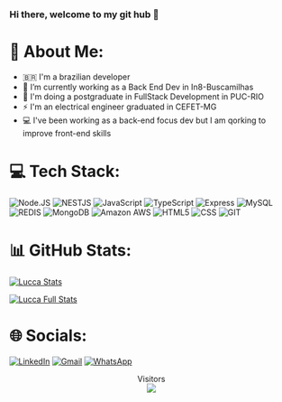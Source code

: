 ### Hi there, welcome to my git hub 👋

# 💫 About Me:
- :brazil: I'm a brazilian developer
- 🔭 I’m currently working as a Back End Dev in In8-Buscamilhas
- 🌱 I'm doing a postgraduate in FullStack Development in PUC-RIO
- ⚡ I'm an electrical engineer graduated in CEFET-MG
- :computer: I've been working as a back-end focus dev but I am qorking to improve front-end skills


# 💻 Tech Stack:
![Node.JS](https://img.shields.io/badge/Node.js-43853D?style=for-the-badge&logo=node.js&logoColor=white) ![NESTJS](https://img.shields.io/badge/NESTJS-7A0C00?style=for-the-badge&logo=NESTJS&logoColor=red) ![JavaScript](https://img.shields.io/badge/JavaScript-F7DF1E?style=for-the-badge&logo=javascript&logoColor=black) ![TypeScript](https://img.shields.io/badge/TypeScript-007ACC?style=for-the-badge&logo=typescript&logoColor=white) ![Express](https://img.shields.io/badge/Express.js-404D59?style=for-the-badge) ![MySQL](https://img.shields.io/badge/MySQL-00000F?style=for-the-badge&logo=mysql&logoColor=white) ![REDIS](https://img.shields.io/badge/REDIS-7A0C00?style=for-the-badge&logo=REDIS&logoColor=red) ![MongoDB](https://img.shields.io/badge/MongoDB-4EA94B?style=for-the-badge&logo=mongodb&logoColor=white) 	![Amazon AWS](https://img.shields.io/badge/Amazon_AWS-232F3E?style=for-the-badge&logo=amazon-aws&logoColor=white)  ![HTML5](https://img.shields.io/badge/HTML5-E34F26?style=for-the-badge&logo=html5&logoColor=white) ![CSS](https://img.shields.io/badge/CSS-3C99DC?&style=for-the-badge&logo=css3&logoColor=white) ![GIT](https://img.shields.io/badge/Git-E34F26?style=for-the-badge&logo=git&logoColor=white)

# 📊 GitHub Stats:

[![Lucca Stats](https://github-readme-stats.vercel.app/api/top-langs/?username=LuccaRomanelli&layout=compact&theme=dark)](https://github.com/LuccaRomanelli/github-readme-stats)

[![Lucca Full Stats](https://github-readme-stats.vercel.app/api/top-langs/?username=LuccaRomanelli&theme=dark)](https://github.com/LuccaRomanelli/github-readme-stats)

# 🌐 Socials:
[![LinkedIn](https://img.shields.io/badge/LinkedIn-%230077B5.svg?logo=linkedin&logoColor=white)](https://www.linkedin.com/in/lucca-romanelli/?locale=en_US) 
[![Gmail](https://img.shields.io/badge/GMAIL-BB001B?logo=gmail&logoColor=white)](mailto:ldpromanelli@gmail.com) 
[![WhatsApp](https://img.shields.io/badge/Whatsapp-4FCE5D?logo=whatsapp&logoColor=white)](https://api.whatsapp.com/send/?phone=5531988811112&text=Teste&type=phone_number&app_absent=0) 

<p align="center"> 
  Visitors<br>
  <img src="https://profile-counter.glitch.me/LuccaRomanelli/count.svg" />
</p>

<!--
**LuccaRomanelli/LuccaRomanelli** is a ✨ _special_ ✨ repository because its `README.md` (this file) appears on your GitHub profile.

Here are some ideas to get you started:

- 🔭 I’m currently working on ...
- 🌱 I’m currently learning ...
- 👯 I’m looking to collaborate on ...
- 🤔 I’m looking for help with ...
- 💬 Ask me about ...
- 📫 How to reach me: ...
- 😄 Pronouns: ...
- ⚡ Fun fact: ...
-->

